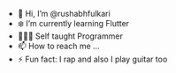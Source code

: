 - 👋 Hi, I’m @rushabhfulkari
- ❄️ I’m currently learning Flutter
- 👨🏻‍💻 Self taught Programmer
- 📫 How to reach me ...
- ⚡ Fun fact: I rap and also I play guitar too
<!---
rushabhfulkari/rushabhfulkari is a ✨ special ✨ repository because its `README.md` (this file) appears on your GitHub profile.
You can click the Preview link to take a look at your changes.
--->
